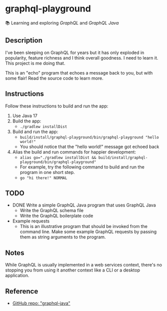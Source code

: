 # graphql-playground

📚 Learning and exploring _GraphQL_ and _GraphQL Java_

## Description

I've been sleeping on GraphQL for years but it has only exploded in popularity, feature richness and I think overall
goodness. I need to learn it. This project is me doing that.

This is an "echo" program that echoes a message back to you, but with some flair! Read the source code to learn more.

## Instructions

Follow these instructions to build and run the app:

1. Use Java 17
2. Build the app:
    * `./gradlew installDist`
3. Build and run the app:
    * `build/install/graphql-playground/bin/graphql-playground "hello world!"`
    * You should notice that the "hello world!" message got echoed back
4. Alias the build and run commands for happier development:
     * `alias go="./gradlew installDist && build/install/graphql-playground/bin/graphql-playground"`
     * For example, try the following command to build and run the program in one short step.
     * `go "hi there!" NORMAL`

## TODO

* DONE Write a simple GraphQL Java program that uses GraphQL Java
    * Write the GraphQL schema file
    * Write the GraphQL boilerplate code
* Example requests
    * This is an illustrative program that should be invoked from the command line. Make some example GraphQL requests
      by passing them as string arguments to the program. 

## Notes

While GraphQL is usually implemented in a web services context, there's no stopping you from using it another context
like a CLI or a desktop application.

## Reference

* [GitHub repo: "graphql-java"](https://github.com/graphql-java/graphql-java)
